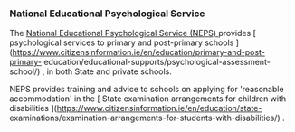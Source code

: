 ###  **National Educational Psychological Service**

The [ National Educational Psychological Service (NEPS)
](https://www.gov.ie/en/service/5ef45c-neps/) provides [ psychological
services to primary and post-primary schools
](https://www.citizensinformation.ie/en/education/primary-and-post-primary-
education/educational-supports/psychological-assessment-school/) , in both
State and private schools.

NEPS provides training and advice to schools on applying for 'reasonable
accommodation' in the [ State examination arrangements for children with
disabilities ](https://www.citizensinformation.ie/en/education/state-
examinations/examination-arrangements-for-students-with-disabilities/) .
